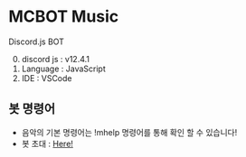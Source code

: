 # MCBOT Music

Discord.js BOT

0. discord js : v12.4.1
1. Language : JavaScript
2. IDE : VSCode

## 봇 명령어

- 음악의 기본 명령어는 !mhelp 명령어를 통해 확인 할 수 있습니다!
- 봇 초대 : [Here!](https://discord.com/oauth2/authorize?client_id=706171196701540384&scope=bot)
